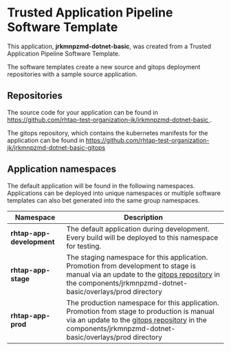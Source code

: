 # Trusted Application Pipeline Software Template

This application, **jrkmnpzmd-dotnet-basic**, was created from a Trusted Application Pipeline Software Template.

The software templates create a new source and gitops deployment repositories with a sample source application. 

## Repositories

The source code for your application can be found in [https://github.com/rhtap-test-organization-jk/jrkmnpzmd-dotnet-basic ](https://github.com/rhtap-test-organization-jk/jrkmnpzmd-dotnet-basic ).
 
The gitops repository, which contains the kubernetes manifests for the application can be found in 
[https://github.com/rhtap-test-organization-jk/jrkmnpzmd-dotnet-basic-gitops ](https://github.com/rhtap-test-organization-jk/jrkmnpzmd-dotnet-basic-gitops ) 

## Application namespaces 

The default application will be found in the following namespaces. Applications can be deployed into unique namespaces or multiple software templates can also bet generated into the same group namespaces.  

|  Namespace   |  Description   |  
| -------- | -------- |   
| **rhtap-app-development** | The default application during development. Every build will be deployed to this namespace for testing. | 
| **rhtap-app-stage** | The staging namespace for this application. Promotion from development to stage is manual via an update to the [gitops repository](https://github.com/rhtap-test-organization-jk/jrkmnpzmd-dotnet-basic-gitops ) in the components/jrkmnpzmd-dotnet-basic/overlays/prod directory |  
| **rhtap-app-prod** | The production namespace for this application. Promotion from stage to production is manual via an update to the [gitops repository](https://github.com/rhtap-test-organization-jk/jrkmnpzmd-dotnet-basic-gitops ) in the components/jrkmnpzmd-dotnet-basic/overlays/prod directory | 